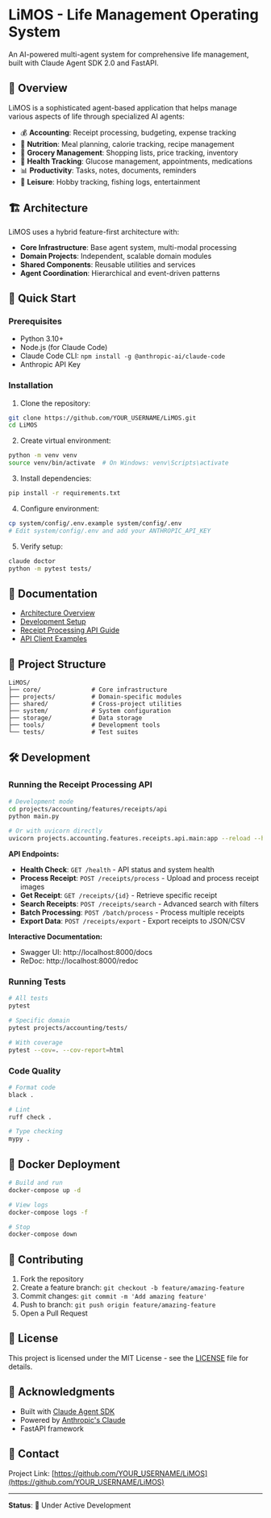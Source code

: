# LiMOS - Life Management Operating System

An AI-powered multi-agent system for comprehensive life management, built with Claude Agent SDK 2.0 and FastAPI.

## 🎯 Overview

LiMOS is a sophisticated agent-based application that helps manage various aspects of life through specialized AI agents:

- 💰 **Accounting**: Receipt processing, budgeting, expense tracking
- 🍎 **Nutrition**: Meal planning, calorie tracking, recipe management
- 🛒 **Grocery Management**: Shopping lists, price tracking, inventory
- 🏥 **Health Tracking**: Glucose management, appointments, medications
- 📊 **Productivity**: Tasks, notes, documents, reminders
- 🎣 **Leisure**: Hobby tracking, fishing logs, entertainment

## 🏗️ Architecture

LiMOS uses a hybrid feature-first architecture with:
- **Core Infrastructure**: Base agent system, multi-modal processing
- **Domain Projects**: Independent, scalable domain modules
- **Shared Components**: Reusable utilities and services
- **Agent Coordination**: Hierarchical and event-driven patterns

## 🚀 Quick Start

### Prerequisites
- Python 3.10+
- Node.js (for Claude Code)
- Claude Code CLI: `npm install -g @anthropic-ai/claude-code`
- Anthropic API Key

### Installation

1. Clone the repository:
```bash
git clone https://github.com/YOUR_USERNAME/LiMOS.git
cd LiMOS
```

2. Create virtual environment:
```bash
python -m venv venv
source venv/bin/activate  # On Windows: venv\Scripts\activate
```

3. Install dependencies:
```bash
pip install -r requirements.txt
```

4. Configure environment:
```bash
cp system/config/.env.example system/config/.env
# Edit system/config/.env and add your ANTHROPIC_API_KEY
```

5. Verify setup:
```bash
claude doctor
python -m pytest tests/
```

## 📖 Documentation

- [Architecture Overview](system/docs/architecture/overview.md)
- [Development Setup](system/docs/development/setup.md)
- [Receipt Processing API Guide](projects/accounting/features/receipts/api/README.md)
- [API Client Examples](projects/accounting/features/receipts/api/examples/client_examples.py)

## 🧩 Project Structure

```
LiMOS/
├── core/              # Core infrastructure
├── projects/          # Domain-specific modules
├── shared/            # Cross-project utilities
├── system/            # System configuration
├── storage/           # Data storage
├── tools/             # Development tools
└── tests/             # Test suites
```

## 🛠️ Development

### Running the Receipt Processing API

```bash
# Development mode
cd projects/accounting/features/receipts/api
python main.py

# Or with uvicorn directly
uvicorn projects.accounting.features.receipts.api.main:app --reload --host 0.0.0.0 --port 8000
```

**API Endpoints:**
- **Health Check**: `GET /health` - API status and system health
- **Process Receipt**: `POST /receipts/process` - Upload and process receipt images
- **Get Receipt**: `GET /receipts/{id}` - Retrieve specific receipt
- **Search Receipts**: `POST /receipts/search` - Advanced search with filters
- **Batch Processing**: `POST /batch/process` - Process multiple receipts
- **Export Data**: `POST /receipts/export` - Export receipts to JSON/CSV

**Interactive Documentation:**
- Swagger UI: http://localhost:8000/docs
- ReDoc: http://localhost:8000/redoc

### Running Tests

```bash
# All tests
pytest

# Specific domain
pytest projects/accounting/tests/

# With coverage
pytest --cov=. --cov-report=html
```

### Code Quality

```bash
# Format code
black .

# Lint
ruff check .

# Type checking
mypy .
```

## 🐳 Docker Deployment

```bash
# Build and run
docker-compose up -d

# View logs
docker-compose logs -f

# Stop
docker-compose down
```

## 🤝 Contributing

1. Fork the repository
2. Create a feature branch: `git checkout -b feature/amazing-feature`
3. Commit changes: `git commit -m 'Add amazing feature'`
4. Push to branch: `git push origin feature/amazing-feature`
5. Open a Pull Request

## 📝 License

This project is licensed under the MIT License - see the [LICENSE](LICENSE) file for details.

## 🙏 Acknowledgments

- Built with [Claude Agent SDK](https://docs.anthropic.com/en/docs/claude-code/sdk)
- Powered by [Anthropic's Claude](https://www.anthropic.com/)
- FastAPI framework

## 📧 Contact

Project Link: [https://github.com/YOUR_USERNAME/LiMOS](https://github.com/YOUR_USERNAME/LiMOS)

---

**Status**: 🚧 Under Active Development